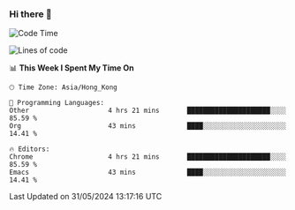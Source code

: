 ### Hi there 👋

<!--
**nicehiro/nicehiro** is a ✨ _special_ ✨ repository because its `README.md` (this file) appears on your GitHub profile.

Here are some ideas to get you started:

- 🔭 I’m currently working on ...
- 🌱 I’m currently learning ...
- 👯 I’m looking to collaborate on ...
- 🤔 I’m looking for help with ...
- 💬 Ask me about ...
- 📫 How to reach me: ...
- 😄 Pronouns: ...
- ⚡ Fun fact: ...
-->

<!--START_SECTION:waka-->
![Code Time](http://img.shields.io/badge/Code%20Time-333%20hrs%2023%20mins-blue)

![Lines of code](https://img.shields.io/badge/From%20Hello%20World%20I%27ve%20Written-2.7%20million%20lines%20of%20code-blue)

📊 **This Week I Spent My Time On** 

```text
🕑︎ Time Zone: Asia/Hong_Kong

💬 Programming Languages: 
Other                    4 hrs 21 mins       █████████████████████░░░░   85.59 % 
Org                      43 mins             ████░░░░░░░░░░░░░░░░░░░░░   14.41 % 

🔥 Editors: 
Chrome                   4 hrs 21 mins       █████████████████████░░░░   85.59 % 
Emacs                    43 mins             ████░░░░░░░░░░░░░░░░░░░░░   14.41 % 
```


 Last Updated on 31/05/2024 13:17:16 UTC
<!--END_SECTION:waka-->
